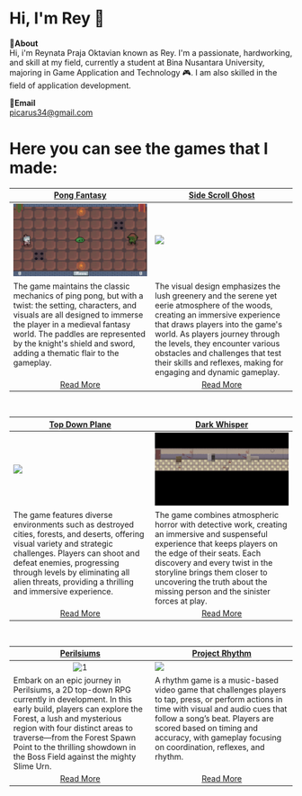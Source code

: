 # Hi, I'm Rey 👋
**📌About** <br>
Hi, i'm Reynata Praja Oktavian known as Rey. I'm a passionate, hardworking, and skill at my field, currently a student at Bina Nusantara University, majoring in Game Application and Technology 🎮. I am also skilled in the field of application development. </br>

**📩Email** <br>
picarus34@gmail.com

# Here you can see the games that I made:
<table width="100%">
  <thead>
    <tr>
      <th width="50%"><a href="https://github.com/ReyC4/Pong">Pong Fantasy</a></th>
      <th width="50%"><a href="https://github.com/ReyC4/Side-Scroll">Side Scroll Ghost</a></th>
    </tr>
  </thead>
  <tbody>
    <tr>
      <td><img src="https://github.com/ReyC4/ReyC4/blob/main/GIF/Pong.gif"/></td>
      <td><img src="https://github.com/ReyC4/ReyC4/blob/main/GIF/Side%20scroll.gif"/></td>
    </tr>
    <tr>
      <td valign="text-top">The game maintains the classic mechanics of ping pong, but with a twist: the setting, characters, and visuals are all designed to immerse the player in a medieval fantasy world. The paddles are represented by the knight's shield and sword, adding a thematic flair to the gameplay.</td>
      <td valign="text-top"">The visual design emphasizes the lush greenery and the serene yet eerie atmosphere of the woods, creating an immersive experience that draws players into the game's world. As players journey through the levels, they encounter various obstacles and challenges that test their skills and reflexes, making for engaging and dynamic gameplay.<div></div></td>
    <tr>
      <td align="center"><a href="https://github.com/ReyC4/Pong/blob/main/README.md">Read More</a></td> 
      <td align="center"><a href="https://github.com/ReyC4/Side-Scroll/blob/main/README.md">Read More</a></td> 
    </tr>
  </tbody>
</table>

<br>

<table width="100%">
  <thead>
    <tr>
      <th width="50%"><a href="https://github.com/ReyC4/Top-Down-Plane">Top Down Plane</a></th>
      <th width="50%"><a href="https://github.com/ReyC4/Horror-TopDown">Dark Whisper</a></th>
    </tr>
  </thead>
  <tbody>
    <tr>
      <td><img src="https://github.com/ReyC4/ReyC4/blob/main/GIF/TopD.gif"/></td>
      <td><img src="https://github.com/ReyC4/ReyC4/blob/main/GIF/Dark.gif"/></td>
    </tr>
    <tr>
      <td valign="text-top">The game features diverse environments such as destroyed cities, forests, and deserts, offering visual variety and strategic challenges. Players can shoot and defeat enemies, progressing through levels by eliminating all alien threats, providing a thrilling and immersive experience.</td>
      <td valign="text-top">The game combines atmospheric horror with detective work, creating an immersive and suspenseful experience that keeps players on the edge of their seats. Each discovery and every twist in the storyline brings them closer to uncovering the truth about the missing person and the sinister forces at play.<br></td>
    </tr>
    <tr>
      <td align="center"><a href="https://github.com/ReyC4/Top-Down-Plane/blob/main/README.md">Read More</a></td> 
      <td align="center"><a href="https://github.com/ReyC4/Horror-TopDown/blob/main/README.md">Read More</a></td> 
    </tr>
  </tbody>
</table>

<br>

<table width="100%">
  <thead>
    <tr>
      <th width="50%"><a href="https://github.com/ReyC4/2D-GDC-Perilsiums-Project">Perilsiums</a></th>
      <th width="50%"><a href="https://github.com/ReyC4/Rhythm-BIN">Project Rhythm</a></th>
    </tr>
  </thead>
  <tbody>
    <tr>
      <td align="center"><img src="https://github.com/ReyC4/ReyC4/blob/main/GIF/Perilsiums.gif" alt="1" style="width:100%;height:auto;"/></td>
      <td><img src="https://github.com/ReyC4/ReyC4/blob/main/GIF/Cando.gif"/></td>
    </tr>
    <tr>
      <td valign="text-top">Embark on an epic journey in Perilsiums, a 2D top-down RPG currently in development. In this early build, players can explore the Forest, a lush and mysterious region with four distinct areas to traverse—from the Forest Spawn Point to the thrilling showdown in the Boss Field against the mighty Slime Urn.</td>
      <td valign="text-top">A rhythm game is a music-based video game that challenges players to tap, press, or perform actions in time with visual and audio cues that follow a song’s beat. Players are scored based on timing and accuracy, with gameplay focusing on coordination, reflexes, and rhythm.<br></td>
    </tr>
    <tr>
      <td align="center"><a href="https://github.com/ReyC4/2D-GDC-Perilsiums-Project/blob/main/README.md">Read More</a></td> 
      <td align="center"><a href="https://github.com/ReyC4/Rhythm-BN/blob/Oy/README.md">Read More</a></td> 
    </tr>
  </tbody>
</table>

